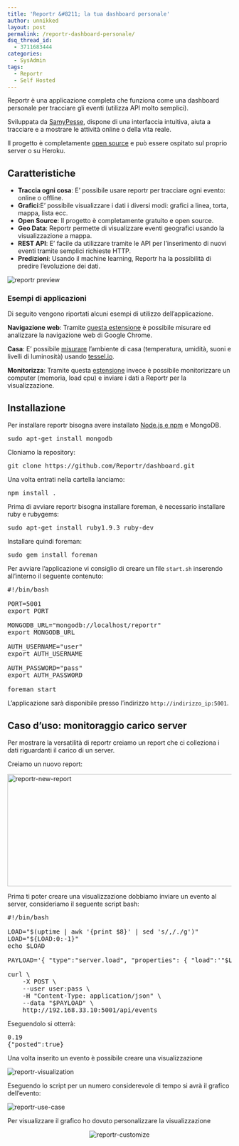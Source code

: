 ```yaml
---
title: 'Reportr &#8211; la tua dashboard personale'
author: unnikked
layout: post
permalink: /reportr-dashboard-personale/
dsq_thread_id:
  - 3711683444
categories:
  - SysAdmin
tags:
  - Reportr
  - Self Hosted
---
```

<div align="center">
  <!-- unnikked - responsive - header --><ins class="adsbygoogle" style="display:block" data-ad-client="ca-pub-3846608868139288" data-ad-slot="2778724254" data-ad-format="auto"></ins>
</div>

  


Reportr è una applicazione completa che funziona come una dashboard personale per tracciare gli eventi (utilizza API molto semplici).

Sviluppata da <a href="https://github.com/SamyPesse" title="SamyPesse Github Profile" target="_blank">SamyPesse</a>, dispone di una interfaccia intuitiva, aiuta a tracciare e a mostrare le attività online o della vita reale.

Il progetto è completamente <a href="https://github.com/Reportr/dashboard" title="Reportr - Your personal Dashboard" target="_blank">open source</a> e può essere ospitato sul proprio server o su Heroku.

## Caratteristiche

  * **Traccia ogni cosa**: E&#8217; possibile usare reportr per tracciare ogni evento: online o offline.
  * **Grafici**:E&#8217; possibile visualizzare i dati i diversi modi: grafici a linea, torta, mappa, lista ecc.
  * **Open Source**: Il progetto è completamente gratuito e open source.
  * **Geo Data**: Reportr permette di visualizzare eventi geografici usando la visualizzazione a mappa.
  * **REST API**: E&#8217; facile da utilizzare tramite le API per l&#8217;inserimento di nuovi eventi tramite semplici richieste HTTP.
  * **Predizioni**: Usando il machine learning, Reportr ha la possibilità di predire l&#8217;evoluzione dei dati.

![reportr preview][1]

### Esempi di applicazioni

Di seguito vengono riportati alcuni esempi di utilizzo dell&#8217;applicazione. 

**Navigazione web**: Tramite <a href="https://github.com/Reportr/tracker-googlechrome" title="Reportr - Google Chrome tracker" target="_blank">questa estensione</a> è possibile misurare ed analizzare la navigazione web di Google Chrome. 

**Casa**: E&#8217; possibile <a href="https://github.com/Reportr/tracker-home-ambient" title="Reportr - Tracker Home" target="_blank">misurare</a> l&#8217;ambiente di casa (temperatura, umidità, suoni e livelli di luminosità) usando <a href="https://tessel.io" title="TESSEL 2 - BUILD YOUR PRODUCT FASTER." target="_blank">tessel.io</a>.

**Monitorizza**: Tramite questa <a href="https://github.com/Reportr/tracker-machine" title="Reportr - tracker machine" target="_blank">estensione</a> invece è possibile monitorizzare un computer (memoria, load cpu) e inviare i dati a Reportr per la visualizzazione.

## Installazione

Per installare reportr bisogna avere installato <a href="installare-node-js-su-ubuntu" title="Come installare Node.js su Debian, Ubuntu e derivate" target="_blank">Node.js e npm</a> e MongoDB.

<pre class="lang:sh decode:true " >sudo apt-get install mongodb</pre>

Cloniamo la repository: 

<pre class="lang:sh decode:true " >git clone https://github.com/Reportr/dashboard.git</pre>

Una volta entrati nella cartella lanciamo:

<pre class="lang:sh decode:true " >npm install .</pre>

Prima di avviare reportr bisogna installare foreman, è necessario installare ruby e rubygems: 

<pre class="lang:sh decode:true " >sudo apt-get install ruby1.9.3 ruby-dev</pre>

Installare quindi foreman:

<pre class="lang:sh decode:true " >sudo gem install foreman</pre>

Per avviare l&#8217;applicazione vi consiglio di creare un file `start.sh` inserendo all&#8217;interno il seguente contenuto:

<pre class="lang:sh decode:true " >#!/bin/bash

PORT=5001
export PORT

MONGODB_URL="mongodb://localhost/reportr"
export MONGODB_URL

AUTH_USERNAME="user"
export AUTH_USERNAME

AUTH_PASSWORD="pass"
export AUTH_PASSWORD

foreman start</pre>

L&#8217;applicazione sarà disponibile presso l&#8217;indirizzo `http://indirizzo_ip:5001`.

## Caso d&#8217;uso: monitoraggio carico server

Per mostrare la versatilità di reportr creiamo un report che ci colleziona i dati riguardanti il carico di un server. 

Creiamo un nuovo report: 

<img src="/wp-content/uploads/2015/04/reportr-new-report.png" alt="reportr-new-report" width="611" height="252" />

Prima ti poter creare una visualizzazione dobbiamo inviare un evento al server, consideriamo il seguente script bash: 

<pre class="lang:sh decode:true " >#!/bin/bash

LOAD="$(uptime | awk '{print $8}' | sed 's/,/./g')"
LOAD="${LOAD:0:-1}"
echo $LOAD

PAYLOAD='{ "type":"server.load", "properties": { "load":'"$LOAD"'} }'

curl \
	-X POST \
	--user user:pass \
	-H "Content-Type: application/json" \
	--data "$PAYLOAD" \
	http://192.168.33.10:5001/api/events</pre>

Eseguendolo si otterrà: 

<pre class="lang:sh decode:true " >0.19
{"posted":true}</pre>

Una volta inserito un evento è possibile creare una visualizzazione

![reportr-visualization][2]

Eseguendo lo script per un numero considerevole di tempo si avrà il grafico dell&#8217;evento: 

![reportr-use-case][3]

Per visualizzare il grafico ho dovuto personalizzare la visualizzazione

<p align="center">
  <img src="/wp-content/uploads/2015/04/reportr-customize.png" alt="reportr-customize" />
</p>

  


<div align="center">
  <!-- unnikked - responsive - footer --><ins class="adsbygoogle" style="display:block" data-ad-client="ca-pub-3846608868139288" data-ad-slot="4255457452" data-ad-format="auto"></ins>
</div>

 [1]: /wp-content/uploads/2015/03/reportr-preview.png
 [2]: /wp-content/uploads/2015/04/reportr-visualization.png
 [3]: /wp-content/uploads/2015/04/reportr-use-case.png